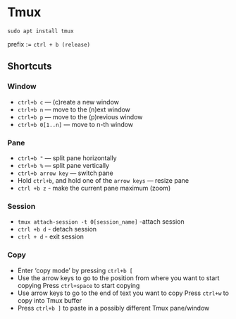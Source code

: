 # Tmux

```
sudo apt install tmux
```
prefix := `ctrl + b (release)`

## Shortcuts

### Window
* `ctrl+b c` — (c)reate a new window
* `ctrl+b n` — move to the (n)ext window
* `ctrl+b p` — move to the (p)revious window
* `ctrl+b 0[1..n]` — move to n-th window

### Pane
* `ctrl+b "` — split pane horizontally
* `ctrl+b %` — split pane vertically
* `ctrl+b arrow key` — switch pane
* Hold `ctrl+b`, and hold one of the `arrow keys` — resize pane
* `ctrl +b z` - make the current pane maximum (zoom)

### Session
* `tmux attach-session -t 0[session_name]` -attach session
* `ctrl +b d` - detach session
* `ctrl + d` - exit session

### Copy

* Enter ‘copy mode’ by pressing `ctrl+b [`
* Use the arrow keys to go to the position from where you want to start copying
Press `ctrl+space` to start copying
* Use arrow keys to go to the end of text you want to copy
Press  `ctrl+w` to copy into Tmux buffer
* Press `ctrl+b ]` to paste in a possibly different Tmux pane/window
